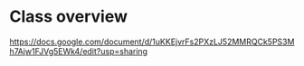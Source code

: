 # Class overview

https://docs.google.com/document/d/1uKKEjvrFs2PXzLJ52MMRQCk5PS3Mh7Ajw1FJVg5EWk4/edit?usp=sharing
